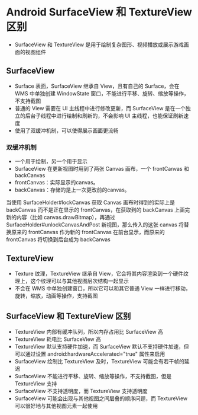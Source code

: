 # Android SurfaceView 和 TextureView 区别
- SurfaceView 和 TextureView 是用于绘制复杂图形、视频播放或展示游戏画面的视图组件

## SurfaceView
- Surface 表面，SurfaceView 继承自 View，且有自己的 Surface，会在 WMS 中单独创建 WindowState 窗口，不能进行平移、旋转、缩放等操作，不支持截图
- 普通的 View 需要在 UI 主线程中进行修改更新，而 SurfaceView 是在一个独立的后台子线程中进行绘制和刷新的，不会影响 UI 主线程，也能保证刷新速度
- 使用了双缓冲机制，可以使得展示画面更流畅

### 双缓冲机制
- 一个用于绘制，另一个用于显示
- SurfaceView 在更新视图时用到了两张 Canvas 画布，一个 frontCanvas 和 backCanvas
- frontCanvas：实际显示的canvas。
- backCanvas：存储的是上一次更改前的canvas。

当使用 SurfaceHolder#lockCanvas 获取 Canvas 画布时得到的实际上是 backCanvas 而不是正在显示的 frontCanvas，在获取到的 backCanvas 上画完新的内容（比如 canvas.drawBitmap），再通过 SurfaceHolder#unlockCanvasAndPost 新视图，那么传入的这张 canvas 将替换原来的 frontCanvas 作为新的 frontCanvas 在前台显示，而原来的 frontCanvas 将切换到后台成为 backCanvas


## TextureView 
- Texture 纹理，TextureView 继承自 View，它会将其内容渲染到一个硬件纹理上，这个纹理可以与其他视图层次结构一起显示
- 不会在 WMS 中单独创建窗口，所以它可以和其它普通 View 一样进行移动，旋转，缩放，动画等操作，支持截图


## SurfaceView 和 TextureView 区别
- TextureView 内部有缓冲队列，所以内存占用比 SurfaceView 高
- TextureView 耗电比 SurfaceView 高
- TextureView 默认支持硬件加速，而 SurfaceView 默认不支持硬件加速，但可以通过设置 android:hardwareAccelerated="true" 属性来启用
- SurfaceView 绘制比 TextureView 及时，TextureView 可能会有若干帧的延迟
- SurfaceView 不能进行平移、旋转、缩放等操作，不支持截图，但是 TextureView 支持
- SurfaceView 不支持透明度，而 TextureView 支持透明度
- SurfaceView 可能会出现与其他视图之间层叠的顺序问题，而 TextureView 可以很好地与其他视图元素一起使用